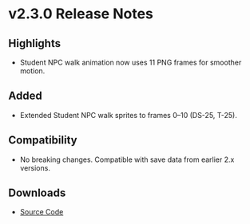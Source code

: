 # v2.3.0 Release Notes

## Highlights
- Student NPC walk animation now uses 11 PNG frames for smoother motion.

## Added
- Extended Student NPC walk sprites to frames 0–10 (DS-25, T-25).

## Compatibility
- No breaking changes. Compatible with save data from earlier 2.x versions.

## Downloads
- [Source Code](https://github.com/example/mario-demo/archive/refs/tags/v2.3.0.zip)
